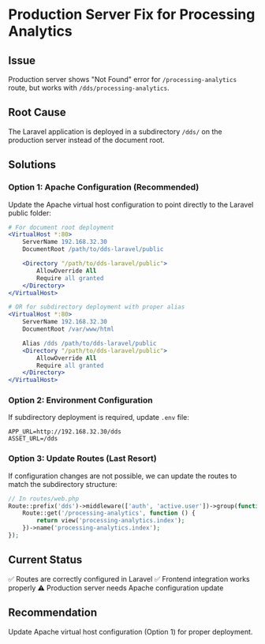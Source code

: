 # Production Server Fix for Processing Analytics

## Issue

Production server shows "Not Found" error for `/processing-analytics` route, but works with `/dds/processing-analytics`.

## Root Cause

The Laravel application is deployed in a subdirectory `/dds/` on the production server instead of the document root.

## Solutions

### Option 1: Apache Configuration (Recommended)

Update the Apache virtual host configuration to point directly to the Laravel public folder:

```apache
# For document root deployment
<VirtualHost *:80>
    ServerName 192.168.32.30
    DocumentRoot /path/to/dds-laravel/public

    <Directory "/path/to/dds-laravel/public">
        AllowOverride All
        Require all granted
    </Directory>
</VirtualHost>

# OR for subdirectory deployment with proper alias
<VirtualHost *:80>
    ServerName 192.168.32.30
    DocumentRoot /var/www/html

    Alias /dds /path/to/dds-laravel/public
    <Directory "/path/to/dds-laravel/public">
        AllowOverride All
        Require all granted
    </Directory>
</VirtualHost>
```

### Option 2: Environment Configuration

If subdirectory deployment is required, update `.env` file:

```env
APP_URL=http://192.168.32.30/dds
ASSET_URL=/dds
```

### Option 3: Update Routes (Last Resort)

If configuration changes are not possible, we can update the routes to match the subdirectory structure:

```php
// In routes/web.php
Route::prefix('dds')->middleware(['auth', 'active.user'])->group(function () {
    Route::get('/processing-analytics', function () {
        return view('processing-analytics.index');
    })->name('processing-analytics.index');
});
```

## Current Status

✅ Routes are correctly configured in Laravel
✅ Frontend integration works properly
⚠️ Production server needs Apache configuration update

## Recommendation

Update Apache virtual host configuration (Option 1) for proper deployment.
